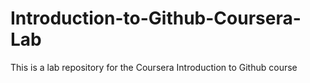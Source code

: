 # Introduction-to-Github-Coursera-Lab
This is a lab repository for the Coursera Introduction to Github course
